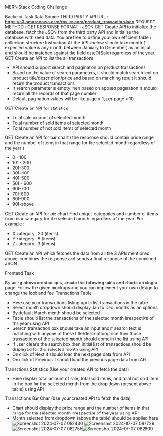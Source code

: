 MERN Stack Coding Challenge

Backend Task
Data Source
THIRD PARTY API URL : https://s3.amazonaws.com/roxiler.com/product_transaction.json
REQUEST METHOD : GET
RESPONSE FORMAT : JSON
GET
Create API to initialize the database. fetch the JSON from the third party API and
initialize the database with seed data. You are free to define your own efficient table /
collection structure
Instruction
All the APIs below should take month ( expected value is any month between
January to December) as an input and should be matched against the field
dateOfSale regardless of the year.
GET
Create an API to list the all transactions
- API should support search and pagination on product transactions
- Based on the value of search parameters, it should match search text on product
title/description/price and based on matching result it should return the product
transactions
- If search parameter is empty then based on applied pagination it should return all the
records of that page number
- Default pagination values will be like page = 1, per page = 10

GET
Create an API for statistics
- Total sale amount of selected month
- Total number of sold items of selected month
- Total number of not sold items of selected month

GET
Create an API for bar chart ( the response should contain price range and the number
of items in that range for the selected month regardless of the year )
- 0 - 100
- 101 - 200
- 201-300
- 301-400
- 401-500
- 501 - 600
- 601-700
- 701-800
- 801-900
- 901-above

GET
Create an API for pie chart Find unique categories and number of items from that
category for the selected month regardless of the year.
For example :
- X category : 20 (items)
- Y category : 5 (items)
- Z category : 3 (items)

GET
Create an API which fetches the data from all the 3 APIs mentioned above, combines
the response and sends a final response of the combined JSON

Frontend Task

By using above created apis, create the following table and charts on single page.
Follow the given mockups and you can implement your own design to change the
look and feel
Transctions Table

- Here use your transactions listing api to list transactions in the table
- Select month dropdown should display Jan to Dec months as an options
- By default March month should be selected
- Table should list the transactions of the selected month irrespective of the
year using API
- Search transaction box should take an input and if search text is matching
with anyone of these title/description/price then those transactions of the
selected month should come in the list using API
- If user clear’s the search box then initial list of transactions should be
displayed for the selected month using API
- On click of Next it should load the next page data from API
- On click of Previous it should load the previous page data from API

Transctions Statistics (Use your created API to fetch the data)

- Here display total amount of sale, total sold items, and total not sold item
in the box for the selected month from the drop down (present above table)
using API

Transactions Bar Char (Use your created API to fetch the data)

- Chart should display the price range and the number of items in that range for
the selected month irrespective of the year using API
- Month selected from dropdown (above the table) should be applied here
![Screenshot 2024-07-07 082430](https://github.com/user-attachments/assets/412c977c-9ecf-49b7-9576-9080311c940a)
![Screenshot 2024-07-07 082729](https://github.com/user-attachments/assets/ef30d182-350b-4b63-aeab-01bc56131157)
![Screenshot 2024-07-07 082755](https://github.com/user-attachments/assets/9f4cf5c4-fdf2-47e5-99a6-0c9f2eb68aad)![Screenshot 2024-07-07 082809](https://github.com/user-attachments/assets/727991e1-18c1-43ff-90ea-5c8a1ce0de21)

